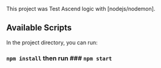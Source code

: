 This project was Test Ascend logic with [nodejs/nodemon].

## Available Scripts

In the project directory, you can run:

### `npm install` then run ### `npm start`